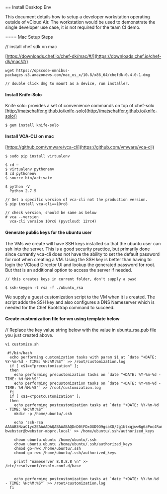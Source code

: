 == Install Desktop Env


This document details how to setup a developer workstation operating outside of vCloud Air.
The workstation would be used to demonstrate the single developer use case, 
it is not required for the team CI demo.


==== Mac Setup Steps

// install chef sdk on mac


[https://downloads.chef.io/chef-dk/mac/#/](https://downloads.chef.io/chef-dk/mac/#/)

```
wget https://opscode-omnibus-packages.s3.amazonaws.com/mac_os_x/10.8/x86_64/chefdk-0.4.0-1.dmg

// double click dmg to mount as a device, run installer.

```



#### Install Knife-Solo

Knife solo: provides a set of convenience commands on top of chef-solo
[http://matschaffer.github.io/knife-solo](http://matschaffer.github.io/knife-solo/)

```
$ gem install knife-solo

```




#### Install VCA-CLI on mac

[https://github.com/vmware/vca-cli](https://github.com/vmware/vca-cli)


```
$ sudo pip install virtualenv

$ cd ~
$ virtualenv pythonenv
$ cd pythonenv
$ source bin/activate

$ python -V
  Python 2.7.5

// Get a specific version of vca-cli not the production version.
$ pip install vca-cli==10rc8

// check version, should be same as below
# vca --version
  vca-cli version 10rc8 (pyvcloud: 12rc4)

```




#### Generate public keys for the ubuntu user

The VMs we create will have SSH keys installed so that the ubuntu user can ssh into the server.
This is a good security practice, but primarily done since currently vca-cli does not have the 
ability to set the default password for root when creating a VM.  Using the SSH key is better 
than having to login the VCloud Director UI and lookup the generated password for root.
But that is an additional option to access the server if needed.

```
// this creates keys in current folder, don't supply a pwsd

$ ssh-keygen -t rsa -f ./ubuntu_rsa
```

We supply a guest customization script to the VM when it is created.
The script adds the SSH key and also configures a DNS Nameserver which is needed for the Chef Bootstrap
command to succeed.


#### Create customization file for vm using template below

// Replace the key value string below with the value in ubuntu_rsa.pub file you just created above.

```
vi customize.sh

 #!/bin/bash
  echo performing customization tasks with param $1 at `date "+DATE: %Y-%m-%d - TIME: %H:%M:%S"` >> /root/customization.log
  if [ x$1=x"precustomization" ];
  then
    echo performing precustomization tasks on `date "+DATE: %Y-%m-%d - TIME: %H:%M:%S"`
    echo performing precustomization tasks on `date "+DATE: %Y-%m-%d - TIME: %H:%M:%S"` >> /root/customization.log
  fi
  if [ x$1=x"postcustomization" ];
  then
    echo performing postcustomization tasks at `date "+DATE: %Y-%m-%d - TIME: %H:%M:%S"`
    mkdir -p /home/ubuntu/.ssh

    echo 'ssh-rsa AAAAB3NzaC1yc2EAAAADAQABAAABAQDnD0tFDxOGD9O9gcaXD/2g1btxqjww8g6aPoc4RumbqwAvR4EYDQXkPrL08xGcLZttieSf+c3q6ZL4Vu7cDg+79/lbtZFk4f552+syhz27NUzPUMcSIdTL4PjDJv523WV6C+Jen9BadwhkyxwcQhU3nmwjkv+euHrxk03PtSiEBJTNMgQdsxw4fndA/9Pqh2TSShRUtEIbY35wQt0mxpvomANLTtR2nxuzWS1GQY69um0mR26++x33E5ylQOr2eiJO++73V+IZxgjRY06vQSUKZGc64H3BJlX2BKmABbV3sVji82mmkDyFK3yX538WRwUbvmuGSbVfiyKTIs7UK21f bwebster@bwebster-mbpro.local' >> /home/ubuntu/.ssh/authorized_keys

    chown ubuntu.ubuntu /home/ubuntu/.ssh
    chown ubuntu.ubuntu /home/ubuntu/.ssh/authorized_keys
    chmod go-rwx /home/ubuntu/.ssh
    chmod go-rwx /home/ubuntu/.ssh/authorized_keys

    printf "nameserver 8.8.8.8 \n" >> /etc/resolvconf/resolv.conf.d/base


    echo performing postcustomization tasks at `date "+DATE: %Y-%m-%d - TIME: %H:%M:%S"` >> /root/customization.log
  fi

```